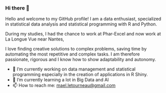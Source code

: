 ### Hi there 👋

Hello and welcome to my GitHub profile! 
I am a data enthusiast, specialized in statistical data analysis and statistical programming with R and Python.


During my studies, I had the chance to work at Phar-Excel and now work at La Longue Vue near Nantes, 

I love finding creative solutions to complex problems, saving time by automating the most repetitive and complex tasks. 
I am therefore passionate, rigorous and I know how to show adaptability and autonomy.

- 🔭 I’m currently working on data management and statistical programming especially in the creation of applications in R Shiny.
- 🌱 I’m currently learning a lot in Big Data and AI
- 📫 How to reach me: mael.letourneau@gmail.com
